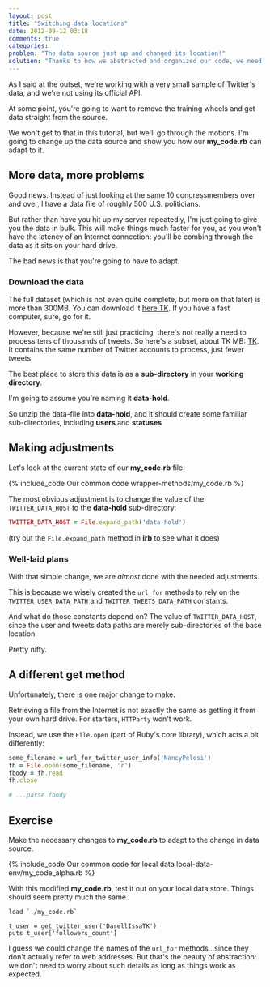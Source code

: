 ```yaml
---
layout: post
title: "Switching data locations"
date: 2012-09-12 03:18
comments: true
categories: 
problem: "The data source just up and changed its location!"
solution: "Thanks to how we abstracted and organized our code, we need modify just a few details to adapt."
---
```


As I said at the outset, we're working with a very small sample of Twitter's data, and we're not using its official API.

At some point, you're going to want to remove the training wheels and get data straight from the source.

We won't get to that in this tutorial, but we'll go through the motions. I'm going to change up the data source and show you how our **my_code.rb** can adapt to it.


## More data, more problems

Good news. Instead of just looking at the same 10 congressmembers over and over, I have a data file of roughly 500 U.S. politicians.

But rather than have you hit up my server repeatedly, I'm just going to give you the data in bulk. This will make things much faster for you, as you won't have the latency of an Internet connection: you'll be combing through the data as it sits on your hard drive.

The bad news is that you're going to have to adapt.


### Download the data

The full dataset (which is not even quite complete, but more on that later) is more than 300MB. You can download it [here TK](TK). If you have a fast computer, sure, go for it.

However, because we're still just practicing, there's not really a need to process tens of thousands of tweets. So here's a subset, about TK MB: [TK](TK). It contains the same number of Twitter accounts to process, just fewer tweets.


The best place to store this data is as a **sub-directory** in your **working directory**.

I'm going to assume you're naming it **data-hold**.

So unzip the data-file into **data-hold**, and it should create some familiar sub-directories, including **users** and **statuses**


## Making adjustments

Let's look at the current state of our **my_code.rb** file:

{% include_code Our common code wrapper-methods/my_code.rb %}

The most obvious adjustment is to change the value of the `TWITTER_DATA_HOST` to the **data-hold** sub-directory:

``` ruby
TWITTER_DATA_HOST = File.expand_path('data-hold')
```

(try out the `File.expand_path` method in **irb** to see what it does)


### Well-laid plans

With that simple change, we are *almost* done with the needed adjustments.

This is because we wisely created the `url_for` methods to rely on the `TWITTER_USER_DATA_PATH` and `TWITTER_TWEETS_DATA_PATH` constants.

And what do those constants depend on? The value of `TWITTER_DATA_HOST`, since the user and tweets data paths are merely sub-directories of the base location.

Pretty nifty.

## A different get method

Unfortunately, there is one major change to make.

Retrieving a file from the Internet is not exactly the same as getting it from your own hard drive. For starters, `HTTParty` won't work.

Instead, we use the `File.open` (part of Ruby's core library), which acts a bit differently:

``` ruby
some_filename = url_for_twitter_user_info('NancyPelosi')
fh = File.open(some_filename, 'r')
fbody = fh.read
fh.close

# ...parse fbody
```

## Exercise

Make the necessary changes to **my_code.rb** to adapt to the change in data source.

{% include_code Our common code for local data local-data-env/my_code_alpha.rb %}


With this modified **my_code.rb**, test it out on your local data store. Things should seem pretty much the same.

```
load `./my_code.rb`

t_user = get_twitter_user('DarellIssaTK')
puts t_user['followers_count']

```

I guess we could change the names of the `url_for` methods...since they don't actually refer to web addresses. But that's the beauty of abstraction: we don't need to worry about such details as long as things work as expected.




